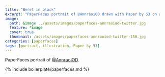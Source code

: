 ```yaml
---
title: "Beret in black"
excerpt: "PaperFaces portrait of @AnnraoiOD drawn with Paper by 53 on an iPad."
image: 
  path: &image ../assets/images/paperfaces-annraoiod-twitter.jpg 
  feature: *image
  cover: true
  thumbnail: /assets/images/paperfaces-annraoiod-twitter-150.jpg
categories: [paperfaces]
tags: [portrait, illustration, Paper by 53]
---
```


PaperFaces portrait of [@AnnraoiOD](https://twitter.com/AnnraoiOD).

{% include boilerplate/paperfaces.md %}
